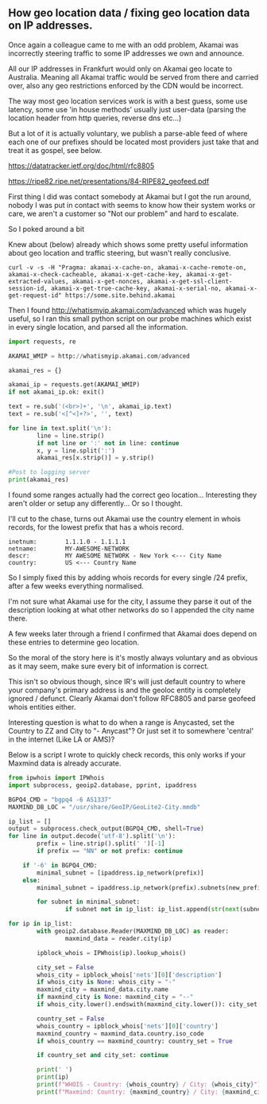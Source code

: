 ## How geo location data / fixing geo location data on IP addresses.

Once again a colleague came to me with an odd problem, Akamai was incorrectly steering traffic to some IP addresses we own and announce.

All our IP addresses in Frankfurt would only on Akamai geo locate to Australia. Meaning all Akamai traffic would be served from there and carried over, also any geo restrictions enforced by the CDN would be incorrect.

The way most geo location services work is with a best guess, some use latency, some use 'in house methods' usually just user-data (parsing the location header from http queries, reverse dns etc...)

But a lot of it is actually voluntary, we publish a parse-able feed of where each one of our prefixes should be located most providers just take that and treat it as gospel, see below.

https://datatracker.ietf.org/doc/html/rfc8805

https://ripe82.ripe.net/presentations/84-RIPE82_geofeed.pdf

First thing I did was contact somebody at Akamai but I got the run around, nobody I was put in contact with seems to know how their system works or care, we aren't a customer so "Not our problem" and hard to escalate.

So I poked around a bit

Knew about (below) already which shows some pretty useful information about geo location and traffic steering, but wasn't really conclusive.

```curl -v -s -H "Pragma: akamai-x-cache-on, akamai-x-cache-remote-on, akamai-x-check-cacheable, akamai-x-get-cache-key, akamai-x-get-extracted-values, akamai-x-get-nonces, akamai-x-get-ssl-client-session-id, akamai-x-get-true-cache-key, akamai-x-serial-no, akamai-x-get-request-id" https://some.site.behind.akamai```

Then I found http://whatismyip.akamai.com/advanced which was hugely useful, so I ran this small python script on our probe machines which exist in every single location, and parsed all the information.

```python
import requests, re

AKAMAI_WMIP = http://whatismyip.akamai.com/advanced

akamai_res = {}

akamai_ip = requests.get(AKAMAI_WMIP)
if not akamai_ip.ok: exit()

text = re.sub('(<br>)+', '\n', akamai_ip.text)
text = re.sub('<[^<]+?>', '', text)

for line in text.split('\n'):
        line = line.strip()
        if not line or ':' not in line: continue
        x, y = line.split(':')
        akamai_res[x.strip()] = y.strip()

#Post to logging server
print(akamai_res)
```

I found some ranges actually had the correct geo location... Interesting they aren't older or setup any differently... Or so I thought.

I'll cut to the chase, turns out Akamai use the country element in whois records, for the lowest prefix that has a whois record.

```
inetnum:        1.1.1.0 - 1.1.1.1
netname:        MY-AWESOME-NETWORK
descr:          MY AWESOME NETWORK - New York <--- City Name
country:        US <--- Country Name
```

So I simply fixed this by adding whois records for every single /24 prefix, after a few weeks everything normalised.

I'm not sure what Akamai use for the city, I assume they parse it out of the description looking at what other networks do so I appended the city name there.

A few weeks later through a friend I confirmed that Akamai does depend on these entries to determine geo location.

So the moral of the story here is it's mostly always voluntary and as obvious as it may seem, make sure every bit of information is correct.

This isn't so obvious though, since IR's will just default country to where your company's primary address is and the geoloc entity is completely ignored / defunct. Clearly Akamai don't follow RFC8805 and parse geofeed whois entities either.

Interesting question is what to do when a range is Anycasted, set the Country to ZZ and City to "- Anycast"? Or just set it to somewhere 'central' in the internet (Like LA or AMS)?

Below is a script I wrote to quickly check records, this only works if your Maxmind data is already accurate.

```python
from ipwhois import IPWhois
import subprocess, geoip2.database, pprint, ipaddress

BGPQ4_CMD = "bgpq4 -6 AS1337"
MAXMIND_DB_LOC = "/usr/share/GeoIP/GeoLite2-City.mmdb"

ip_list = []
output = subprocess.check_output(BGPQ4_CMD, shell=True)
for line in output.decode('utf-8').split('\n'):
        prefix = line.strip().split(' ')[-1]
        if prefix == "NN" or not prefix: continue

	if '-6' in BGPQ4_CMD:
		minimal_subnet = [ipaddress.ip_network(prefix)]
	else:
		minimal_subnet = ipaddress.ip_network(prefix).subnets(new_prefix=24)

        for subnet in minimal_subnet:
                if subnet not in ip_list: ip_list.append(str(next(subnet.hosts())))

for ip in ip_list:
        with geoip2.database.Reader(MAXMIND_DB_LOC) as reader:
                maxmind_data = reader.city(ip)

        ipblock_whois = IPWhois(ip).lookup_whois()

        city_set = False
        whois_city = ipblock_whois['nets'][0]['description']
        if whois_city is None: whois_city = "-"
        maxmind_city = maxmind_data.city.name
        if maxmind_city is None: maxmind_city = "--"
        if whois_city.lower().endswith(maxmind_city.lower()): city_set = True

        country_set = False
        whois_country = ipblock_whois['nets'][0]['country']
        maxmind_country = maxmind_data.country.iso_code
        if whois_country == maxmind_country: country_set = True

        if country_set and city_set: continue

        print(' ')
        print(ip)
        print(f"WHOIS - Country: {whois_country} / City: {whois_city}")
        print(f"Maxmind: Country: {maxmind_country} / City: {maxmind_city}")
```
